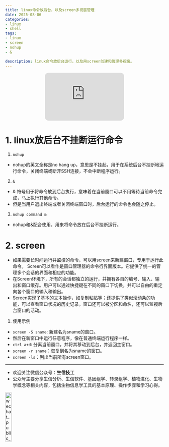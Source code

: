 ```yaml
---
title: linux命令放后台，以及screen多视窗管理
date: 2025-08-06
categories:
- linux
- shell
tags:
- linux
- screen
- nohup
- &

description: linux命令放后台运行，以及用screen创建和管理多视窗。
---
```


<div align="middle"><iframe data-testid="embed-iframe" style="border-radius:12px" src="https://open.spotify.com/embed/track/4NppPPzU9DK8OvQGnhbB4w?utm_source=generator" width="50%" height="152" frameBorder="0" allowfullscreen="" allow="autoplay; clipboard-write; encrypted-media; fullscreen; picture-in-picture" loading="lazy"></iframe></div>

# 1. linux放后台不挂断运行命令
1. `nohup`
- nohup的英文全称是no hang up，意思是不挂起，用于在系统后台不挂断地运行命令，关闭终端或断开SSH连接，不会中断程序运行。
2. `&`
- & 符号用于将命令放到后台执行，意味着在当前窗口可以不用等待当前命令完成，马上执行其他命令。
- 但是当用户退出终端或者关闭终端窗口时，后台运行的命令也会随之停止。
3. `nohup command &`
- nohup和&配合使用，用来将命令放在后台不挂断运行。

# 2. screen
- 如果需要长时间运行并监控的命令，可以用screen来新建窗口，专用于运行此命令。
Screen可以看作是窗口管理器的命令行界面版本。它提供了统一的管理多个会话的界面和相应的功能。
- 在Screen环境下，所有的会话都独立的运行，并拥有各自的编号、输入、输出和窗口缓存。用户可以通过快捷键在不同的窗口下切换，并可以自由的重定向各个窗口的输入和输出。
- Screen实现了基本的文本操作，如复制粘贴等；还提供了类似滚动条的功能，可以查看窗口状况的历史记录。窗口还可以被分区和命名，还可以监视后台窗口的活动。

1. 使用示例
- `screen -S sname`: 新建名为sname的窗口。
- 然后在新窗口中运行任意程序，像在普通终端运行程序一样。
- `ctrl a+d`: 分离当前窗口，并将其移动到后台，并返回主窗口。
- `screen -r sname`：恢复到名为sname的窗口。
- `screen -ls`：列出当前所有screen窗口。

-------

- 欢迎关注微信公众号：**生信技工**
- 公众号主要分享生信分析、生信软件、基因组学、转录组学、植物进化、生物学概念等相关内容，包括生物信息学工具的基本原理、操作步骤和学习心得。

<img src="https://github.com/yanzhongsino/yanzhongsino.github.io/blob/hexo/source/wechat/Wechat_public_qrcode.jpg?raw=true" width=20% title="wechat_public_QRcode.png" align=center/>